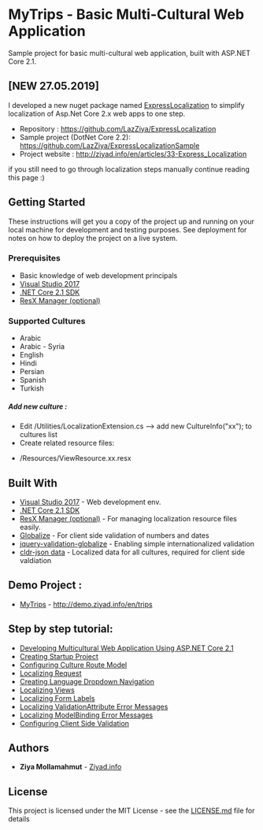 ﻿# MyTrips - Basic Multi-Cultural Web Application
Sample project for basic multi-cultural web application, built with ASP.NET Core 2.1.

## [NEW 27.05.2019]
I developed a new nuget package named [ExpressLocalization](https://github.com/LazZiya/ExpressLocalization) to simplify localization of Asp.Net Core 2.x web apps to one step.
 - Repository : https://github.com/LazZiya/ExpressLocalization
 - Sample project (DotNet Core 2.2): https://github.com/LazZiya/ExpressLocalizationSample
 - Project website : http://ziyad.info/en/articles/33-Express_Localization
 
 if you still need to go through localization steps manually continue reading this page :)

## Getting Started

These instructions will get you a copy of the project up and running on your local machine for development and testing purposes. See deployment for notes on how to deploy the project on a live system.

### Prerequisites

* Basic knowledge of web development principals
* [Visual Studio 2017](https://visualstudio.microsoft.com/downloads/)
* [.NET Core 2.1 SDK](https://www.microsoft.com/net/download/dotnet-core/2.1)
* [ResX Manager (optional)](https://marketplace.visualstudio.com/items?itemName=TomEnglert.ResXManager)


### Supported Cultures

* Arabic
* Arabic - Syria
* English
* Hindi
* Persian
* Spanish
* Turkish

##### Add new culture :

* Edit /Utilities/LocalizationExtension.cs --> add new CultureInfo("xx"); to cultures list 
* Create related resource files:
- /Resources/ViewResource.xx.resx

## Built With

* [Visual Studio 2017](https://visualstudio.microsoft.com/downloads/) - Web development env.
* [.NET Core 2.1 SDK](https://www.microsoft.com/net/download/dotnet-core/2.1)
* [ResX Manager (optional)](https://marketplace.visualstudio.com/items?itemName=TomEnglert.ResXManager) - For managing localization resource files easily.
* [Globalize](https://github.com/globalizejs/globalize) - For client side validation of numbers and dates
* [jquery-validation-globalize](https://github.com/johnnyreilly/jquery-validation-globalize) - Enabling simple internationalized validation
* [cldr-json data](https://github.com/unicode-cldr/cldr-json#cldr-json) - Localized data for all cultures, required for client side valdiation

## Demo Project :
* [MyTrips](http://demo.ziyad.info/en/trips) - http://demo.ziyad.info/en/trips

## Step by step tutorial:
* [Developing Multicultural Web Application Using ASP.NET Core 2.1](http://ziyad.info/en/articles/10-Building_Multicultural_Web_Application_AspNet_Core_2_1)
* [Creating Startup Project](http://ziyad.info/en/articles/11-Creating_Startup_Project)
* [Configuring Culture Route Model](http://ziyad.info/en/articles/12-Configuring_Culture_Route_Model)
* [Localizing Request](http://ziyad.info/en/articles/13-Localizing_Request)
* [Creating Language Dropdown Navigation](http://ziyad.info/en/articles/14-Creating_Language_Dropdown_Navigation)
* [Localizing Views](http://ziyad.info/en/articles/15-Localizing_Views)
* [Localizing Form Labels](http://ziyad.info/en/articles/16-Localizing_Form_Labels)
* [Localizing ValidationAttribute Error Messages](http://ziyad.info/en/articles/17-Localizing_ValidationAttribute_Error_Messages)
* [Localizing ModelBinding Error Messages](http://ziyad.info/en/articles/18-Localizing_ModelBinding_Error_Messages)
* [Configuring Client Side Validation](http://ziyad.info/en/articles/19-Configuring_Client_Side_Validation)


## Authors

* **Ziya Mollamahmut** - [Ziyad.info](http://ziyad.info)

## License

This project is licensed under the MIT License - see the [LICENSE.md](LICENSE.md) file for details
